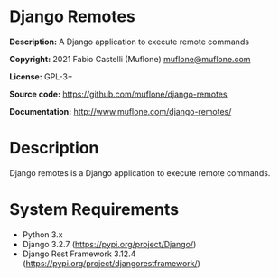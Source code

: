 # Django Remotes

**Description:** A Django application to execute remote commands 

**Copyright:** 2021 Fabio Castelli (Muflone) <muflone@muflone.com>

**License:** GPL-3+

**Source code:** https://github.com/muflone/django-remotes

**Documentation:** http://www.muflone.com/django-remotes/

# Description

Django remotes is a Django application to execute remote commands.

# System Requirements

* Python 3.x
* Django 3.2.7 (https://pypi.org/project/Django/)
* Django Rest Framework 3.12.4 (https://pypi.org/project/djangorestframework/)
